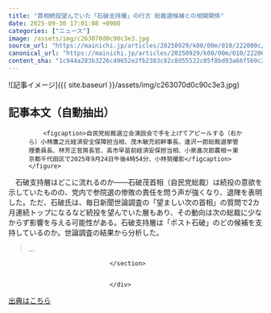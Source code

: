 ```yaml
---
title: "首相続投望んでいた「石破支持層」の行方 総裁選候補との相関関係"
date: 2025-09-30 17:01:08 +0900
categories: ["ニュース"]
image: /assets/img/c263070d0c90c3e3.jpg
source_url: "https://mainichi.jp/articles/20250929/k00/00m/010/222000c/"
canonical_url: "https://mainichi.jp/articles/20250929/k00/00m/010/222000c/"
content_sha: "1c944a283b3226c49652e2fb2383c82c8d55522c05f8bd93a66f5b9c203d5308"
---
```


![記事イメージ]({{ site.baseurl }}/assets/img/c263070d0c90c3e3.jpg)

## 記事本文（自動抽出）
<div><section class="articledetail-body is-mustpay" id="articledetail-body">



<div class="articledetail-image-left">
	<figure>
		
		<figcaption>自民党総裁選立会演説会で手を上げてアピールする（右から）小林鷹之元経済安全保障担当相、茂木敏充前幹事長、逢沢一郎総裁選挙管理委員長、林芳正官房長官、高市早苗前経済安保担当相、小泉進次郎農相＝東京都千代田区で2025年9月24日午後4時54分、小林努撮影</figcaption>
	</figure>
</div>
<p>　石破支持層はどこに流れるのか――石破茂首相（自民党総裁）は続投の意欲を示していたものの、党内で参院選の惨敗の責任を問う声が強くなり、退陣を表明した。ただ、石破氏は、毎日新聞世論調査の「望ましい次の首相」の質問で2カ月連続トップになるなど続投を望んでいた層もあり、その動向は次の総裁に少なからず影響を与える可能性がある。石破支持層は「ポスト石破」のどの候補を支持しているのか。世論調査の結果から分析した。</p>
<blockquote>
	<p>…</p>
</blockquote>


								</section>
								
								
                                </div>

[出典はこちら](https://mainichi.jp/articles/20250929/k00/00m/010/222000c/)
